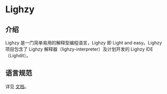 # Lighzy

## 介绍

Lighzy 是一门简单易用的解释型编程语言，Lighzy 即 Light and easy。Lighzy 项目包含了 Lighzy 解释器（lighzy-interpreter）及计划开发的 Lighzy IDE（Lighdit）。

## 语言规范

详见 [文档](docs/lighzy-language.md)。
